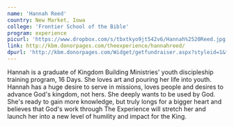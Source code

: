 ```yaml
---
name: 'Hannah Reed'
country: New Market, Iowa
college: 'Frontier School of the Bible'
program: experience
picurl: 'https://www.dropbox.com/s/tbxtkyo9jt542v6/Hannah%2520Reed.jpg'
link: http://kbm.donorpages.com/theexperience/hannahreed/
dpurl: 'http://kbm.donorpages.com/Widget/getfundraiser.aspx?styleid=1&fid=7c891c23-fa96-4ce6-8acf-e43a8b34ad30&pageId=476&did=9e6e189d-1066-4f69-bed1-bf32a5ec586f&type=indiv'
---
```


Hannah is a graduate of Kingdom Building Ministries' youth discipleship training program, 16 Days. She loves art and pouring her life into youth. Hannah has a huge desire to serve in missions, loves people and desires to advance God's kingdom, not hers. She deeply wants to be used by God. She's ready to gain more knowledge, but truly longs for a bigger heart and believes that God's work through The Experience will stretch her and launch her into a new level of humility and impact for the King.
